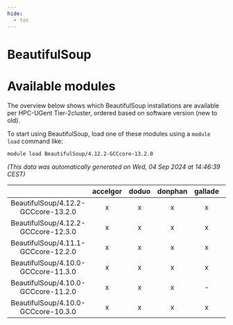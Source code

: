 ```yaml
---
hide:
  - toc
---
```


BeautifulSoup
=============

# Available modules


The overview below shows which BeautifulSoup installations are available per HPC-UGent Tier-2cluster, ordered based on software version (new to old).

To start using BeautifulSoup, load one of these modules using a `module load` command like:

```shell
module load BeautifulSoup/4.12.2-GCCcore-13.2.0
```

*(This data was automatically generated on Wed, 04 Sep 2024 at 14:46:39 CEST)*  

| |accelgor|doduo|donphan|gallade|joltik|shinx|skitty|
| :---: | :---: | :---: | :---: | :---: | :---: | :---: | :---: |
|BeautifulSoup/4.12.2-GCCcore-13.2.0|x|x|x|x|x|x|x|
|BeautifulSoup/4.12.2-GCCcore-12.3.0|x|x|x|x|x|x|x|
|BeautifulSoup/4.11.1-GCCcore-12.2.0|x|x|x|x|x|-|x|
|BeautifulSoup/4.10.0-GCCcore-11.3.0|x|x|x|x|x|x|x|
|BeautifulSoup/4.10.0-GCCcore-11.2.0|x|x|x|-|x|-|x|
|BeautifulSoup/4.10.0-GCCcore-10.3.0|x|x|x|x|x|-|x|

